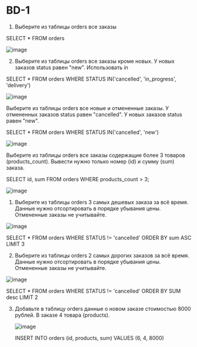 # BD-1
1) Выберите из таблицы orders все заказы
   
SELECT * FROM orders

![image](https://github.com/user-attachments/assets/cf106e88-c5b3-4647-b5e7-209f2e81ab6e)

2) Выберите из таблицы orders все заказы кроме новых. У новых заказов status равен "new". Использовать in

SELECT * FROM orders WHERE STATUS IN('cancelled', 'in_progress', 'delivery') 

![image](https://github.com/user-attachments/assets/9934fc1e-e74d-406d-8a7d-de77b2fddbcb)

Выберите из таблицы orders все новые и отмененные заказы. У отмененных заказов status равен "cancelled". У новых заказов status равен "new".

SELECT * FROM orders WHERE STATUS IN('cancelled', 'new') 

![image](https://github.com/user-attachments/assets/e8c6486c-fd79-4db8-aff1-ecaf88bffbd5)

Выберите из таблицы orders все заказы содержащие более 3 товаров (products_count).
Вывести нужно только номер (id) и сумму (sum) заказа.

SELECT id, sum FROM orders WHERE products_count > 3;

![image](https://github.com/user-attachments/assets/906266e5-b8aa-4b9f-906b-2726be0de2b5)

1) Выберите из таблицы orders 3 самых дешевых заказа за всё время.
Данные нужно отсортировать в порядке убывания цены.
Отмененные заказы не учитывайте.

![image](https://github.com/user-attachments/assets/12f5e71b-2f89-4f61-b995-deb5cfa40a7d)

SELECT * FROM orders WHERE STATUS != 'cancelled' ORDER BY sum ASC LIMIT 3

2) Выберите из таблицы orders 2 самых дорогих заказов за всё время.
Данные нужно отсортировать в порядке убывания цены.
Отмененные заказы не учитывайте.

![image](https://github.com/user-attachments/assets/28beb440-e205-4cd9-8590-1af4974019c4)

SELECT * FROM orders WHERE STATUS != 'cancelled' ORDER BY SUM desc LIMIT 2

3) Добавьте в таблицу orders данные о новом заказе стоимостью 8000 рублей. В заказе 4 товара (products).

   ![image](https://github.com/user-attachments/assets/98060558-228f-40af-96c8-743e70c3f4d1)

   INSERT INTO orders (id, products, sum) VALUES (6, 4, 8000)
